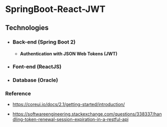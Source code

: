 # SpringBoot-React-JWT


## Technologies

- ### Back-end (Spring Boot 2) 
  - #### Authentication with JSON Web Tokens (JWT)
- ### Font-end (ReactJS) 

- ### Database (Oracle)

### Reference 

- https://coreui.io/docs/2.1/getting-started/introduction/

- https://softwareengineering.stackexchange.com/questions/338337/handling-token-renewal-session-expiration-in-a-restful-api
